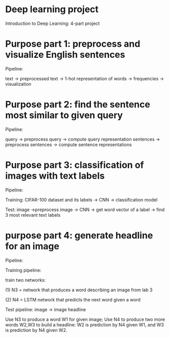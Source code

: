 # Deep learning project

Introduction to Deep Learning: 4-part project

# Purpose part 1: preprocess and visualize English sentences
Pipeline:

text -> preprocessed text -> 1-hot representation of words -> frequencies -> visualization

# Purpose part 2: find the sentence most similar to given query
Pipeline:

query -> preprocess query -> compute query representation
sentences -> preprocess sentences -> compute sentence representations

# Purpose part 3: classification of images with text labels
Pipeline:

Training: CIFAR-100 dataset and its labels -> CNN -> classification model

Test: image ->preprocess image -> CNN -> get word vector of a label -> find 3 most relevant text labels

# purpose part 4: generate headline for an image
Pipeline:

Training pipeline: 

train two networks: 

(1) N3 = network that produces a word describing an image from lab 3

(2) N4 = LSTM network that predicts the next word given a word

Test pipeline: image -> image headline

Use N3 to produce a word W1 for given image;
Use N4 to produce two more words W2,W3 to build a headline: W2 is prediction by N4 given W1, and W3 is prediction by N4 given W2.

